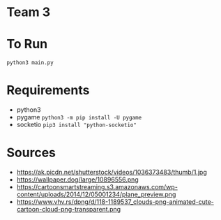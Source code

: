 # Team 3

# To Run
`python3 main.py`

# Requirements
- python3
- pygame `python3 -m pip install -U pygame`
- socketio `pip3 install "python-socketio"`

# Sources
- https://ak.picdn.net/shutterstock/videos/1036373483/thumb/1.jpg
- https://wallpaper.dog/large/10896556.png
- https://cartoonsmartstreaming.s3.amazonaws.com/wp-content/uploads/2014/12/05001234/plane_preview.png
- https://www.vhv.rs/dpng/d/118-1189537_clouds-png-animated-cute-cartoon-cloud-png-transparent.png
